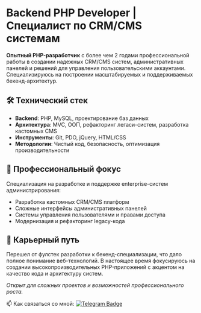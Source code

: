 # Backend PHP Developer | Специалист по CRM/CMS системам

**Опытный PHP-разработчик** с более чем 2 годами профессиональной работы в создании надежных CRM/CMS систем, административных панелей и решений для управления пользовательскими аккаунтами. Специализируюсь на построении масштабируемых и поддерживаемых бекенд-архитектур.

## 🛠 Технический стек
- **Backend**: PHP, MySQL, проектирование баз данных
- **Архитектура**: MVC, ООП, рефакторинг легаси-систем, разработка кастомных CMS
- **Инструменты**: Git, PDO, jQuery, HTML/CSS
- **Методологии**: Чистый код, безопасность, оптимизация производительности

## 💼 Профессиональный фокус
Специализация на разработке и поддержке enterprise-систем администрирования:
- Разработка кастомных CRM/CMS платформ
- Сложные интерфейсы административных панелей
- Системы управления пользователями и правами доступа
- Модернизация и рефакторинг legacy-кода

## 🚀 Карьерный путь
Перешел от фулстек разработки к бекенд-специализации, что дало полное понимание веб-технологий. В настоящее время фокусируюсь на создании высокопроизводительных PHP-приложений с акцентом на качество кода и архитектуру систем.

*Открыт для сложных проектов и возможностей профессионального роста.*

:mailbox: Как связаться со мной: [![Telegram Badge](https://img.shields.io/badge/-borozdinpavel-blue?style=flat&logo=Telegram&logoColor=white)](https://t.me/JeffisUBF)
